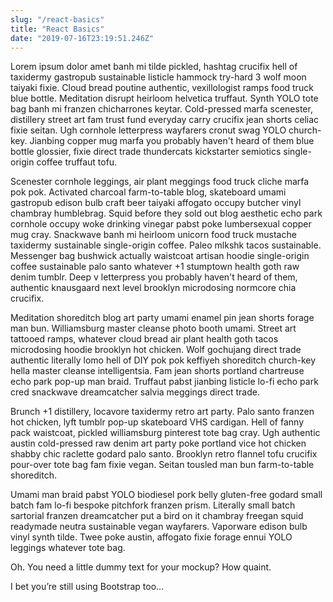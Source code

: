 ```yaml
---
slug: "/react-basics"
title: "React Basics"
date: "2019-07-16T23:19:51.246Z"
---
```


Lorem ipsum dolor amet banh mi tilde pickled, hashtag crucifix hell of taxidermy gastropub sustainable listicle hammock try-hard 3 wolf moon taiyaki fixie. Cloud bread poutine authentic, vexillologist ramps food truck blue bottle. Meditation disrupt heirloom helvetica truffaut. Synth YOLO tote bag banh mi franzen chicharrones keytar. Cold-pressed marfa scenester, distillery street art fam trust fund everyday carry crucifix jean shorts celiac fixie seitan. Ugh cornhole letterpress wayfarers cronut swag YOLO church-key. Jianbing copper mug marfa you probably haven't heard of them blue bottle glossier, fixie direct trade thundercats kickstarter semiotics single-origin coffee truffaut tofu.

Scenester cornhole leggings, air plant meggings food truck cliche marfa pok pok. Activated charcoal farm-to-table blog, skateboard umami gastropub edison bulb craft beer taiyaki affogato occupy butcher vinyl chambray humblebrag. Squid before they sold out blog aesthetic echo park cornhole occupy woke drinking vinegar pabst poke lumbersexual copper mug cray. Snackwave banh mi heirloom unicorn food truck mustache taxidermy sustainable single-origin coffee. Paleo mlkshk tacos sustainable. Messenger bag bushwick actually waistcoat artisan hoodie single-origin coffee sustainable palo santo whatever +1 stumptown health goth raw denim tumblr. Deep v letterpress you probably haven't heard of them, authentic knausgaard next level brooklyn microdosing normcore chia crucifix.

Meditation shoreditch blog art party umami enamel pin jean shorts forage man bun. Williamsburg master cleanse photo booth umami. Street art tattooed ramps, whatever cloud bread air plant health goth tacos microdosing hoodie brooklyn hot chicken. Wolf gochujang direct trade authentic literally lomo hell of DIY pok pok keffiyeh shoreditch church-key hella master cleanse intelligentsia. Fam jean shorts portland chartreuse echo park pop-up man braid. Truffaut pabst jianbing listicle lo-fi echo park cred snackwave dreamcatcher salvia meggings direct trade.

Brunch +1 distillery, locavore taxidermy retro art party. Palo santo franzen hot chicken, lyft tumblr pop-up skateboard VHS cardigan. Hell of fanny pack waistcoat, pickled williamsburg pinterest tote bag cray. Ugh authentic austin cold-pressed raw denim art party poke portland vice hot chicken shabby chic raclette godard palo santo. Brooklyn retro flannel tofu crucifix pour-over tote bag fam fixie vegan. Seitan tousled man bun farm-to-table shoreditch.

Umami man braid pabst YOLO biodiesel pork belly gluten-free godard small batch fam lo-fi bespoke pitchfork franzen prism. Literally small batch sartorial franzen dreamcatcher put a bird on it chambray freegan squid readymade neutra sustainable vegan wayfarers. Vaporware edison bulb vinyl synth tilde. Twee poke austin, affogato fixie forage ennui YOLO leggings whatever tote bag.

Oh. You need a little dummy text for your mockup? How quaint.

I bet you’re still using Bootstrap too…